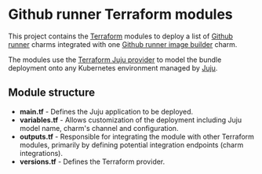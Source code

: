 <!-- vale Canonical.007-Headings-sentence-case = NO -->
# Github runner Terraform modules
<!-- vale Canonical.007-Headings-sentence-case = YES -->

This project contains the [Terraform][Terraform] modules to deploy a list of [Github runner][Github runner charm] charms
integrated with one [Github runner image builder][Github runner image builder charm] charm.

The modules use the [Terraform Juju provider][Terraform Juju provider] to model
the bundle deployment onto any Kubernetes environment managed by [Juju][Juju].

## Module structure

- **main.tf** - Defines the Juju application to be deployed.
- **variables.tf** - Allows customization of the deployment including Juju model name, charm's channel and configuration.
- **outputs.tf** - Responsible for integrating the module with other Terraform modules, primarily by defining potential integration endpoints (charm integrations).
- **versions.tf** - Defines the Terraform provider.

[Terraform]: https://www.terraform.io/
[Terraform Juju provider]: https://registry.terraform.io/providers/juju/juju/latest
[Juju]: https://juju.is
[Github runner charm]: https://charmhub.io/github-runner
[Github runner image builder charm]: https://charmhub.io/github-runner-image-builder

